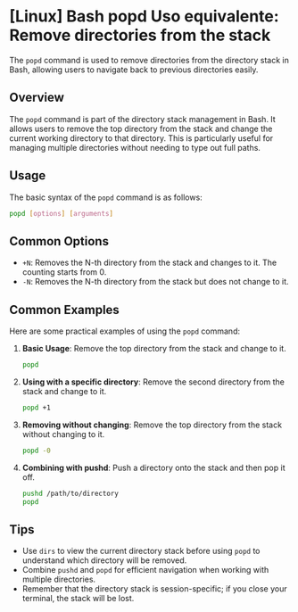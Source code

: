 # [Linux] Bash popd Uso equivalente: Remove directories from the stack

The `popd` command is used to remove directories from the directory stack in Bash, allowing users to navigate back to previous directories easily.

## Overview
The `popd` command is part of the directory stack management in Bash. It allows users to remove the top directory from the stack and change the current working directory to that directory. This is particularly useful for managing multiple directories without needing to type out full paths.

## Usage
The basic syntax of the `popd` command is as follows:

```bash
popd [options] [arguments]
```

## Common Options
- `+N`: Removes the N-th directory from the stack and changes to it. The counting starts from 0.
- `-N`: Removes the N-th directory from the stack but does not change to it.

## Common Examples
Here are some practical examples of using the `popd` command:

1. **Basic Usage**: Remove the top directory from the stack and change to it.
   ```bash
   popd
   ```

2. **Using with a specific directory**: Remove the second directory from the stack and change to it.
   ```bash
   popd +1
   ```

3. **Removing without changing**: Remove the top directory from the stack without changing to it.
   ```bash
   popd -0
   ```

4. **Combining with pushd**: Push a directory onto the stack and then pop it off.
   ```bash
   pushd /path/to/directory
   popd
   ```

## Tips
- Use `dirs` to view the current directory stack before using `popd` to understand which directory will be removed.
- Combine `pushd` and `popd` for efficient navigation when working with multiple directories.
- Remember that the directory stack is session-specific; if you close your terminal, the stack will be lost.